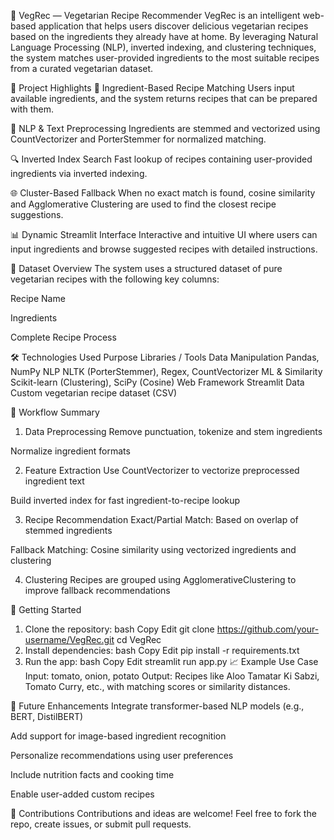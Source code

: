 🥗 VegRec — Vegetarian Recipe Recommender
VegRec is an intelligent web-based application that helps users discover delicious vegetarian recipes based on the ingredients they already have at home. By leveraging Natural Language Processing (NLP), inverted indexing, and clustering techniques, the system matches user-provided ingredients to the most suitable recipes from a curated vegetarian dataset.

📌 Project Highlights
🧂 Ingredient-Based Recipe Matching
Users input available ingredients, and the system returns recipes that can be prepared with them.

🧠 NLP & Text Preprocessing
Ingredients are stemmed and vectorized using CountVectorizer and PorterStemmer for normalized matching.

🔍 Inverted Index Search
Fast lookup of recipes containing user-provided ingredients via inverted indexing.

🌐 Cluster-Based Fallback
When no exact match is found, cosine similarity and Agglomerative Clustering are used to find the closest recipe suggestions.

📊 Dynamic Streamlit Interface
Interactive and intuitive UI where users can input ingredients and browse suggested recipes with detailed instructions.

🧾 Dataset Overview
The system uses a structured dataset of pure vegetarian recipes with the following key columns:

Recipe Name

Ingredients

Complete Recipe Process

🛠️ Technologies Used
Purpose	Libraries / Tools
Data Manipulation	Pandas, NumPy
NLP	NLTK (PorterStemmer), Regex, CountVectorizer
ML & Similarity	Scikit-learn (Clustering), SciPy (Cosine)
Web Framework	Streamlit
Data	Custom vegetarian recipe dataset (CSV)

🔧 Workflow Summary
1. Data Preprocessing
Remove punctuation, tokenize and stem ingredients

Normalize ingredient formats

2. Feature Extraction
Use CountVectorizer to vectorize preprocessed ingredient text

Build inverted index for fast ingredient-to-recipe lookup

3. Recipe Recommendation
Exact/Partial Match: Based on overlap of stemmed ingredients

Fallback Matching: Cosine similarity using vectorized ingredients and clustering

4. Clustering
Recipes are grouped using AgglomerativeClustering to improve fallback recommendations

🚀 Getting Started
1. Clone the repository:
bash
Copy
Edit
git clone https://github.com/your-username/VegRec.git
cd VegRec
2. Install dependencies:
bash
Copy
Edit
pip install -r requirements.txt
3. Run the app:
bash
Copy
Edit
streamlit run app.py
📈 Example Use Case
Input: tomato, onion, potato
Output: Recipes like Aloo Tamatar Ki Sabzi, Tomato Curry, etc., with matching scores or similarity distances.

🌱 Future Enhancements
Integrate transformer-based NLP models (e.g., BERT, DistilBERT)

Add support for image-based ingredient recognition

Personalize recommendations using user preferences

Include nutrition facts and cooking time

Enable user-added custom recipes

🤝 Contributions
Contributions and ideas are welcome! Feel free to fork the repo, create issues, or submit pull requests.
